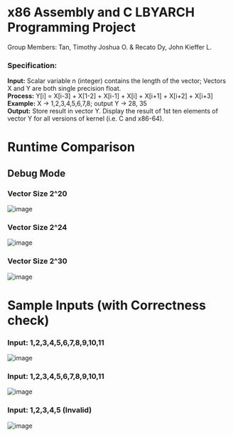 # x86 Assembly and C LBYARCH Programming Project

Group Members: Tan, Timothy Joshua O. & Recato Dy, John Kieffer L.

### Specification:

**Input:** Scalar variable n (integer) contains the length of the vector; Vectors X and Y are both single precision float. <br>
**Process:** Y[i] = X[i-3] + X[1-2] + X[i-1] + X[i] + X[i+1] + X[i+2] + X[i+3] <br>
**Example:** X -> 1,2,3,4,5,6,7,8; output Y -> 28, 35 <br>
**Output:** Store result in vector Y. Display the result of 1st ten elements of vector Y for all versions of kernel (i.e. C and x86-64). <be>


# Runtime Comparison
## Debug Mode
### Vector Size 2^20 <br>
![image](https://github.com/kiefferdy/lbyarch-mp/assets/98691592/f87916bc-e640-435c-b9bf-b547c1141244) <br>

### Vector Size 2^24 <br>
![image](https://github.com/kiefferdy/lbyarch-mp/assets/98691592/b48fe461-f1ba-4cf6-8550-253e6eea9804) <br>

### Vector Size 2^30 <br>
![image](https://github.com/kiefferdy/lbyarch-mp/assets/98691592/09a52ea0-32d2-49c9-a7f1-e288be9d9e94) <br>


# Sample Inputs (with Correctness check)

### Input: 1,2,3,4,5,6,7,8,9,10,11 <br>
![image](https://github.com/kiefferdy/lbyarch-mp/assets/98691592/075c91a7-f858-4e25-9cdd-cdd86ab586fb) <br>

### Input: 1,2,3,4,5,6,7,8,9,10,11 <br>
![image](https://github.com/kiefferdy/lbyarch-mp/assets/98691592/66907f76-1d3e-4b65-8875-654d2ddafc57) <br>

### Input: 1,2,3,4,5 (Invalid) <br>
![image](https://github.com/kiefferdy/lbyarch-mp/assets/98691592/ac44932c-7521-46e5-a54d-4d2158ae4e79) <br>


